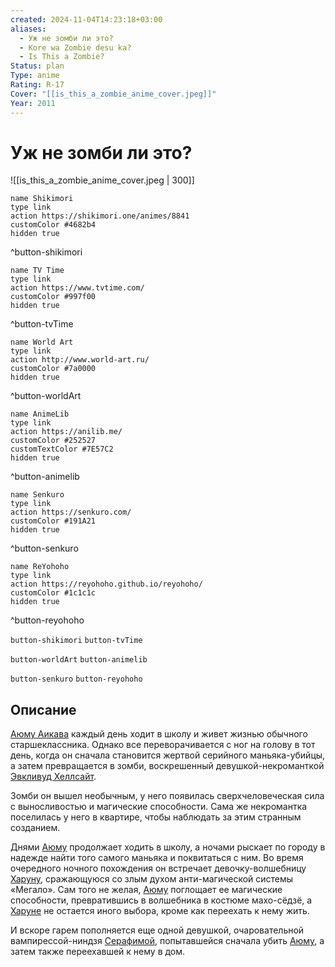```yaml
---
created: 2024-11-04T14:23:18+03:00
aliases:
  - Уж не зомби ли это?
  - Kore wa Zombie desu ka?
  - Is This a Zombie?
Status: plan
Type: anime
Rating: R-17
Cover: "[[is_this_a_zombie_anime_cover.jpeg]]"
Year: 2011
---
```


# Уж не зомби ли это?

![[is_this_a_zombie_anime_cover.jpeg | 300]]

```button
name Shikimori
type link
action https://shikimori.one/animes/8841
customColor #4682b4
hidden true
```
^button-shikimori

```button
name TV Time
type link
action https://www.tvtime.com/
customColor #997f00
hidden true
```
^button-tvTime

```button
name World Art
type link
action http://www.world-art.ru/
customColor #7a0000
hidden true
```
^button-worldArt

```button
name AnimeLib
type link
action https://anilib.me/
customColor #252527
customTextColor #7E57C2
hidden true
```
^button-animelib

```button
name Senkuro
type link
action https://senkuro.com/
customColor #191A21
hidden true
```
^button-senkuro

```button
name ReYohoho
type link
action https://reyohoho.github.io/reyohoho/
customColor #1c1c1c
hidden true
```
^button-reyohoho

`button-shikimori` `button-tvTime`

`button-worldArt` `button-animelib`

`button-senkuro` `button-reyohoho`

## Описание

[Аюму Аикава](https://shikimori.one/characters/38535-ayumu-aikawa) каждый день ходит в школу и живет жизнью обычного старшеклассника. Однако все переворачивается с ног на голову в тот день, когда он сначала становится жертвой серийного маньяка-убийцы, а затем превращается в зомби, воскрешенный девушкой-некроманткой [Эвкливуд Хеллсайт](https://shikimori.one/characters/38538-eucliwood-hellscythe).

Зомби он вышел необычным, у него появилась сверхчеловеческая сила с выносливостью и магические способности. Сама же некромантка поселилась у него в квартире, чтобы наблюдать за этим странным созданием.

Днями [Аюму](https://shikimori.one/characters/38535-ayumu-aikawa) продолжает ходить в школу, а ночами рыскает по городу в надежде найти того самого маньяка и поквитаться с ним. Во время очередного ночного похождения он встречает девочку-волшебницу [Харуну](https://shikimori.one/characters/38536-haruna), сражающуюся со злым духом анти-магической системы «Мегало». Сам того не желая, [Аюму](https://shikimori.one/characters/38535-ayumu-aikawa) поглощает ее магические способности, превратившись в волшебника в костюме махо-сёдзё, а [Харуне](https://shikimori.one/characters/38536-haruna) не остается иного выбора, кроме как переехать к нему жить.

И вскоре гарем пополняется еще одной девушкой, очаровательной вампирессой-ниндзя [Серафимой](https://shikimori.one/characters/38537-seraphim), попытавшейся сначала убить [Аюму](https://shikimori.one/characters/38535-ayumu-aikawa), а затем также переехавшей к нему в дом.

